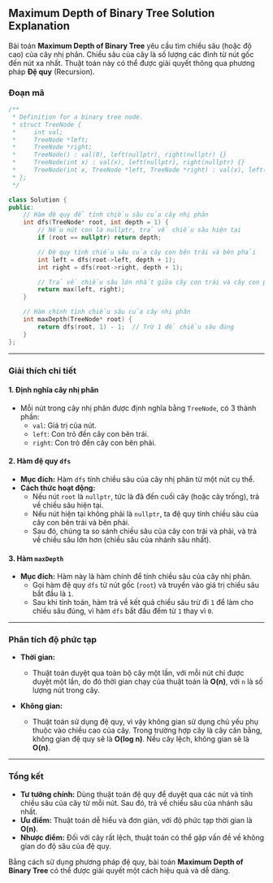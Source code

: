 ## Maximum Depth of Binary Tree Solution Explanation

Bài toán **Maximum Depth of Binary Tree** yêu cầu tìm chiều sâu (hoặc độ cao) của cây nhị phân. Chiều sâu của cây là số lượng các đỉnh từ nút gốc đến nút xa nhất. Thuật toán này có thể được giải quyết thông qua phương pháp **Đệ quy** (Recursion).

### Đoạn mã

```cpp
/**
 * Definition for a binary tree node.
 * struct TreeNode {
 *     int val;
 *     TreeNode *left;
 *     TreeNode *right;
 *     TreeNode() : val(0), left(nullptr), right(nullptr) {}
 *     TreeNode(int x) : val(x), left(nullptr), right(nullptr) {}
 *     TreeNode(int x, TreeNode *left, TreeNode *right) : val(x), left(left), right(right) {}
 * };
 */

class Solution {
public:
    // Hàm đệ quy để tính chiều sâu của cây nhị phân
    int dfs(TreeNode* root, int depth = 1) {
        // Nếu nút con là nullptr, trả về chiều sâu hiện tại
        if (root == nullptr) return depth;

        // Đệ quy tính chiều sâu của cây con bên trái và bên phải
        int left = dfs(root->left, depth + 1);
        int right = dfs(root->right, depth + 1);

        // Trả về chiều sâu lớn nhất giữa cây con trái và cây con phải
        return max(left, right);
    }

    // Hàm chính tính chiều sâu của cây nhị phân
    int maxDepth(TreeNode* root) {
        return dfs(root, 1) - 1;  // Trừ 1 để chiều sâu đúng
    }
};
```

---

### Giải thích chi tiết

#### 1. Định nghĩa cây nhị phân

-   Mỗi nút trong cây nhị phân được định nghĩa bằng `TreeNode`, có 3 thành phần:
    -   `val`: Giá trị của nút.
    -   `left`: Con trỏ đến cây con bên trái.
    -   `right`: Con trỏ đến cây con bên phải.

#### 2. Hàm đệ quy `dfs`

-   **Mục đích:** Hàm `dfs` tính chiều sâu của cây nhị phân từ một nút cụ thể.
-   **Cách thức hoạt động:**
    -   Nếu nút `root` là `nullptr`, tức là đã đến cuối cây (hoặc cây trống), trả về chiều sâu hiện tại.
    -   Nếu nút hiện tại không phải là `nullptr`, ta đệ quy tính chiều sâu của cây con bên trái và bên phải.
    -   Sau đó, chúng ta so sánh chiều sâu của cây con trái và phải, và trả về chiều sâu lớn hơn (chiều sâu của nhánh sâu nhất).

#### 3. Hàm `maxDepth`

-   **Mục đích:** Hàm này là hàm chính để tính chiều sâu của cây nhị phân.
    -   Gọi hàm đệ quy `dfs` từ nút gốc (`root`) và truyền vào giá trị chiều sâu bắt đầu là `1`.
    -   Sau khi tính toán, hàm trả về kết quả chiều sâu trừ đi `1` để làm cho chiều sâu đúng, vì hàm `dfs` bắt đầu đếm từ `1` thay vì `0`.

---

### Phân tích độ phức tạp

-   **Thời gian:**

    -   Thuật toán duyệt qua toàn bộ cây một lần, với mỗi nút chỉ được duyệt một lần, do đó thời gian chạy của thuật toán là **O(n)**, với `n` là số lượng nút trong cây.

-   **Không gian:**
    -   Thuật toán sử dụng đệ quy, vì vậy không gian sử dụng chủ yếu phụ thuộc vào chiều cao của cây. Trong trường hợp cây là cây cân bằng, không gian đệ quy sẽ là **O(log n)**. Nếu cây lệch, không gian sẽ là **O(n)**.

---

### Tổng kết

-   **Tư tưởng chính:** Dùng thuật toán đệ quy để duyệt qua các nút và tính chiều sâu của cây từ mỗi nút. Sau đó, trả về chiều sâu của nhánh sâu nhất.
-   **Ưu điểm:** Thuật toán dễ hiểu và đơn giản, với độ phức tạp thời gian là **O(n)**.
-   **Nhược điểm:** Đối với cây rất lệch, thuật toán có thể gặp vấn đề về không gian do độ sâu của đệ quy.

Bằng cách sử dụng phương pháp đệ quy, bài toán **Maximum Depth of Binary Tree** có thể được giải quyết một cách hiệu quả và dễ dàng.
